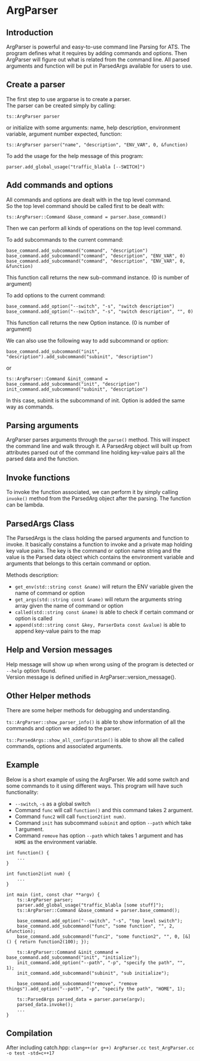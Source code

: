 ArgParser
============

Introduction
------------
ArgParser is powerful and easy-to-use command line Parsing for ATS.
The program defines what it requires by adding commands and options.
Then ArgParser will figure out what is related from the command line.
All parsed arguments and function will be put in ParsedArgs available
for users to use.

Create a parser
------------
The first step to use argparse is to create a parser. <br />
The parser can be created simply by calling: <br />
```
ts::ArgParser parser
```
or initialize with some arguments: name, help description, environment variable, argument number expected, function:
```
ts::ArgParser parser("name", "description", "ENV_VAR", 0, &function)
```

To add the usage for the help message of this program:
```
parser.add_global_usage("traffic_blabla [--SWITCH]")
```

Add commands and options
------------
All commands and options are dealt with in the top level command. <br />
So the top level command should be called first to be dealt with:
```
ts::ArgParser::Command &base_command = parser.base_command()
```
Then we can perform all kinds of operations on the top level command.

To add subcommands to the current command:
```
base_command.add_subcommand("command", "description")
base_command.add_subcommand("command", "description", "ENV_VAR", 0)
base_command.add_subcommand("command", "description", "ENV_VAR", 0, &function)
```
This function call returns the new sub-command instance. (0 is number of argument)

To add options to the current command:
```
base_command.add_option("--switch", "-s", "switch description")
base_command.add_option("--switch", "-s", "switch description", "", 0)
```
This function call returns the new Option instance. (0 is number of argument)

We can also use the following way to add subcommand or option:
```
base_command.add_subcommand("init", "description").add_subcommand("subinit", "description")
```
or
```
ts::ArgParser::Command &init_command = base_command.add_subcommand("init", "description")
init_command.add_subcommand("subinit", "description")
```
In this case, subinit is the subcommand of init. Option is added the same way as commands.

Parsing arguments
------------
ArgParser parses arguments through the ``parse()`` method. This will inspect the command line and walk through it.
A ParsedArg object will built up from attributes parsed out of the command line holding key-value pairs all the parsed data and the function.

Invoke functions
------------
To invoke the function associated, we can perform it by simply calling ``invoke()`` method from the ParsedArg object after the parsing. The function can be lambda.

ParsedArgs Class
------------
The ParsedArgs is the class holding the parsed arguments and function to invoke. It basically constains a function to invoke and a private map holding key value pairs. The key is the command or option name string and the value is the Parsed data object which contains the environment variable and arguments that belongs to this certain command or option.

Methods description:

- ``get_env(std::string const &name)`` will return the ENV variable given the name of command or option
- ``get_args(std::string const &name)`` will return the arguments string array given the name of command or option
- ``called(std::string const &name)`` is able to check if certain command or option is called
- ``append(std::string const &key, ParserData const &value)`` is able to append key-value pairs to the map

Help and Version messages
------------
Help message will show up when wrong using of the program is detected or ``--help`` option found. <br />
Version message is defined unified in ArgParser::version_message().

Other Helper methods
------------
There are some helper methods for debugging and understanding.

``ts::ArgParser::show_parser_info()`` is able to show information of all the commands and option we added to the parser.

``ts::ParsedArgs::show_all_configuration()`` is able to show all the called commands, options and associated arguments.

Example
------------
Below is a short example of using the ArgParser. 
We add some switch and some commands to it using different ways.
This program will have such functionality:
- ``--switch``, ``-s`` as a global switch
- Command ``func`` will call ``function()`` and this command takes 2 argument.
- Command ``func2`` will call ``function2(int num)``.
- Command ``init`` has subcommand ``subinit`` and option ``--path`` which take 1 argument.
- Command ``remove`` has option ``--path`` which takes 1 argument and has ``HOME`` as the environment variable.

```
int function() {
    ...
}

int function2(int num) {
    ...
}

int main (int, const char **argv) {
    ts::ArgParser parser;
    parser.add_global_usage("traffic_blabla [some stuff]");
    ts::ArgParser::Command &base_command = parser.base_command();

    base_command.add_option("--switch", "-s", "top level switch");
    base_command.add_subcommand("func", "some function", "", 2, &function);
    base_command.add_subcommand("func2", "some function2", "", 0, [&]() { return function2(100); });

    ts::ArgParser::Command &init_command = base_command.add_subcommand("init", "initialize");
    init_command.add_option("--path", "-p", "specify the path", "", 1);
    init_command.add_subcommand("subinit", "sub initialize");

    base_command.add_subcommand("remove", "remove things").add_option("--path", "-p", "specify the path", "HOME", 1);
    
    ts::ParsedArgs parsed_data = parser.parse(argv);
    parsed_data.invoke();
    ...
}

```

Compilation
------------
After including catch.hpp: ``clang++(or g++) ArgParser.cc test_ArgParser.cc -o test -std=c++17``
